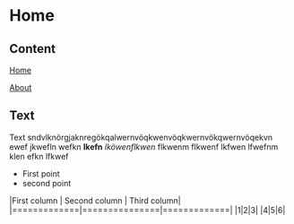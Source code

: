 # Home

## Content
[Home]

[About]

## Text
Text sndvlknörgjaknregökqalwernvöqkwenvöqkwernvökqwernvöqekvn
 ewef jkwefln wefkn **lkefn** _lköwenflkwen_ flkwenm flkwenf lkfwen lfwefnm klen efkn lfkwef
 
 * First point
 * second point
 
|First column | Second column | Third column|
|=============|===============|=============|
|1|2|3|
|4|5|6|

[Home]: https://nhukretep.github.io/hello-world/
[About]: https://nhukretep.github.io/hello-world/about
